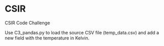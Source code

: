 # CSIR
CSIR Code Challenge

Use C3_pandas.py to load the source CSV file (temp_data.csv) and add a new field with the temperature in Kelvin.
